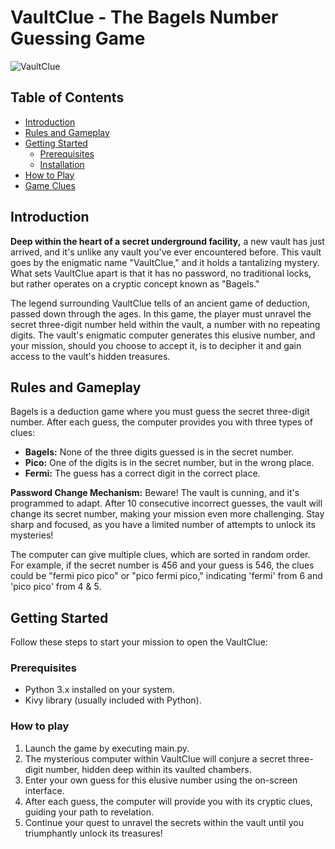 # VaultClue - The Bagels Number Guessing Game

![VaultClue](link-to-your-game-screenshot.png)

## Table of Contents

- [Introduction](#introduction)
- [Rules and Gameplay](#rules-and-gameplay)
- [Getting Started](#getting-started)
  - [Prerequisites](#prerequisites)
  - [Installation](#installation)
- [How to Play](#how-to-play)
- [Game Clues](#game-clues)


## Introduction

**Deep within the heart of a secret underground facility,** a new vault has just arrived, and it's unlike any vault you've ever encountered before. This vault goes by the enigmatic name "VaultClue," and it holds a tantalizing mystery. What sets VaultClue apart is that it has no password, no traditional locks, but rather operates on a cryptic concept known as "Bagels."

The legend surrounding VaultClue tells of an ancient game of deduction, passed down through the ages. In this game, the player must unravel the secret three-digit number held within the vault, a number with no repeating digits. The vault's enigmatic computer generates this elusive number, and your mission, should you choose to accept it, is to decipher it and gain access to the vault's hidden treasures.

## Rules and Gameplay

Bagels is a deduction game where you must guess the secret three-digit number. After each guess, the computer provides you with three types of clues:

- **Bagels:** None of the three digits guessed is in the secret number.
- **Pico:** One of the digits is in the secret number, but in the wrong place.
- **Fermi:** The guess has a correct digit in the correct place.

**Password Change Mechanism:**
Beware! The vault is cunning, and it's programmed to adapt. After 10 consecutive incorrect guesses, the vault will change its secret number, making your mission even more challenging. Stay sharp and focused, as you have a limited number of attempts to unlock its mysteries!

The computer can give multiple clues, which are sorted in random order. For example, if the secret number is 456 and your guess is 546, the clues could be "fermi pico pico" or "pico fermi pico," indicating 'fermi' from 6 and 'pico pico' from 4 & 5.

## Getting Started

Follow these steps to start your mission to open the VaultClue:

### Prerequisites

- Python 3.x installed on your system.
- Kivy library (usually included with Python).

### How to play

1. Launch the game by executing main.py.
2. The mysterious computer within VaultClue will conjure a secret three-digit number, hidden deep within its vaulted chambers.
3. Enter your own guess for this elusive number using the on-screen interface.
4. After each guess, the computer will provide you with its cryptic clues, guiding your path to revelation.
5. Continue your quest to unravel the secrets within the vault until you triumphantly unlock its treasures!

